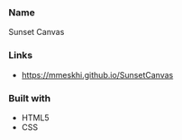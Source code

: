### Name
Sunset Canvas

### Links

- https://mmeskhi.github.io/SunsetCanvas

### Built with

- HTML5
- CSS
